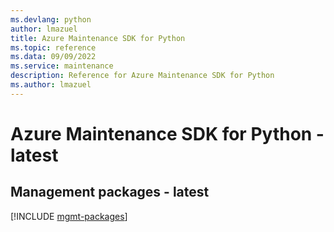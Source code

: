 ```yaml
---
ms.devlang: python
author: lmazuel
title: Azure Maintenance SDK for Python
ms.topic: reference
ms.data: 09/09/2022
ms.service: maintenance
description: Reference for Azure Maintenance SDK for Python
ms.author: lmazuel
---
```

# Azure Maintenance SDK for Python - latest

## Management packages - latest
[!INCLUDE [mgmt-packages](maintenance-mgmt-index.md)]